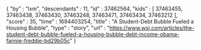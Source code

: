 {
  "by" : "lxm",
  "descendants" : 11,
  "id" : 37462564,
  "kids" : [ 37463455, 37463438, 37463430, 37463248, 37463471, 37463434, 37463212 ],
  "score" : 35,
  "time" : 1694403254,
  "title" : "A Student-Debt Bubble Fueled a Housing Bubble",
  "type" : "story",
  "url" : "https://www.wsj.com/articles/the-student-debt-bubble-fueled-a-housing-bubble-debt-income-obama-fannie-freddie-bd29b05c"
}
